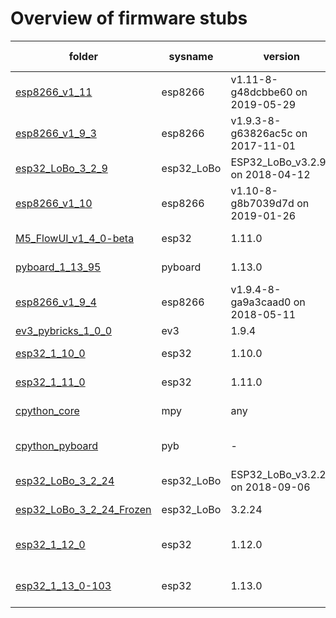 # Overview of firmware stubs 

| folder | sysname | version | release | machine | # stubs | stubber version 
|--------|---------|---------|---------|---------|---------|----------------
| [esp8266_v1_11](./esp8266_v1_11)| esp8266 | v1.11-8-g48dcbbe60 on 2019-05-29 | 2.2.0-dev(9422289) | ESP module with ESP8266 | 65 | 1.1.0
| [esp8266_v1_9_3](./esp8266_v1_9_3)| esp8266 | v1.9.3-8-g63826ac5c on 2017-11-01 | 2.0.0(5a875ba) | ESP module with ESP8266 | 57 | 1.1.2
| [esp32_LoBo_3_2_9](./esp32_LoBo_3_2_9)| esp32_LoBo | ESP32_LoBo_v3.2.9 on 2018-04-12 | 3.2.9 | ESP32 board with ESP32 | 68 | 1.1.2
| [esp8266_v1_10](./esp8266_v1_10)| esp8266 | v1.10-8-g8b7039d7d on 2019-01-26 | 2.2.0-dev(9422289) | ESP module with ESP8266 | 67 | 1.1.0
| [M5_FlowUI_v1_4_0-beta](./M5_FlowUI_v1_4_0-beta)| esp32 | 1.11.0 | 1.11.0 | ESP32 module with ESP32 | 129 | 1.1.0
| [pyboard_1_13_95](./pyboard_1_13_95)| pyboard | 1.13.0 | 1.13.0 | PYBv1.1 with STM32F405RG | 47 | 1.1.0
| [esp8266_v1_9_4](./esp8266_v1_9_4)| esp8266 | v1.9.4-8-ga9a3caad0 on 2018-05-11 | 2.2.0-dev(9422289) | ESP module with ESP8266 | 43 | 1.1.2
| [ev3_pybricks_1_0_0](./ev3_pybricks_1_0_0)| ev3 | 1.9.4 | v1.0.0 | ev3 | 80 | 1.1.2
| [esp32_1_10_0](./esp32_1_10_0)| esp32 | 1.10.0 | 1.10.0 | ESP32 module with ESP32 | 65 | 1.1.2
| [esp32_1_11_0](./esp32_1_11_0)| esp32 | 1.11.0 | 1.11.0 | ESP32 module with ESP32 | 65 | 1.1.2
| [cpython_core](./cpython_core)| mpy | any | any | cpython core patchfiles | 11 | 1.1.2
| [cpython_pyboard](./cpython_pyboard)| pyb | - | - | micropython-pyb by Daryl Schults | 1 | 1.1.2
| [esp32_LoBo_3_2_24](./esp32_LoBo_3_2_24)| esp32_LoBo | ESP32_LoBo_v3.2.24 on 2018-09-06 | 3.2.24 | ESP32 board with ESP32 | 68 | 1.0.0
| [esp32_LoBo_3_2_24_Frozen](./esp32_LoBo_3_2_24_Frozen)| esp32_LoBo | 3.2.24 | ? | included frozen modules | 0 | 1.0.0
| [esp32_1_12_0](./esp32_1_12_0)| esp32 | 1.12.0 | 1.12.0 | ESP32 module (spiram) with ESP32 | 66 | 1.0.0
| [esp32_1_13_0-103](./esp32_1_13_0-103)| esp32 | 1.13.0 | 1.13.0 | ESP32 module (spiram) with ESP32 | 70 | 1.0.0
